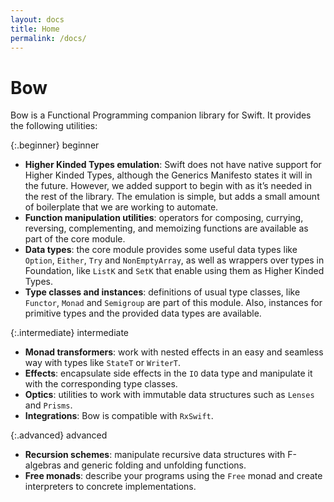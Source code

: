 ```yaml
---
layout: docs
title: Home
permalink: /docs/
---
```


# Bow

Bow is a Functional Programming companion library for Swift. It provides the following utilities:

{:.beginner}
beginner

- **Higher Kinded Types emulation**: Swift does not have native support for Higher Kinded Types, although the Generics Manifesto states it will in the future. However, we added support to begin with as it’s needed in the rest of the library. The emulation is simple, but adds a small amount of boilerplate that we are working to automate.
- **Function manipulation utilities**: operators for composing, currying, reversing, complementing, and memoizing functions are available as part of the core module.
- **Data types**: the core module provides some useful data types like `Option`, `Either`, `Try` and `NonEmptyArray`, as well as wrappers over types in Foundation, like `ListK` and `SetK` that enable using them as Higher Kinded Types.
- **Type classes and instances**: definitions of usual type classes, like `Functor`, `Monad` and `Semigroup` are part of this module. Also, instances for primitive types and the provided data types are available.

{:.intermediate}
intermediate

- **Monad transformers**: work with nested effects in an easy and seamless way with types like `StateT` or `WriterT`.
- **Effects**: encapsulate side effects in the `IO` data type and manipulate it with the corresponding type classes.
- **Optics**: utilities to work with immutable data structures such as `Lenses` and `Prisms`.
- **Integrations**: Bow is compatible with `RxSwift`.

{:.advanced}
advanced

- **Recursion schemes**: manipulate recursive data structures with F-algebras and generic folding and unfolding functions.
- **Free monads**: describe your programs using the `Free` monad and create interpreters to concrete implementations.
